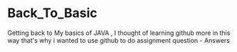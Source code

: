 # Back_To_Basic
Getting back to My basics of JAVA ,  I thought of learning github more in this way that's why i wanted to use github to do assignment question - Answers 
